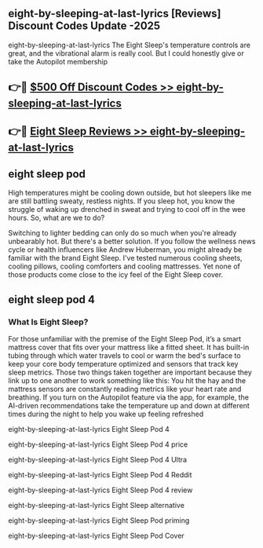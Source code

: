 ## eight-by-sleeping-at-last-lyrics [Reviews​] Discount Codes Update -2025

eight-by-sleeping-at-last-lyrics The Eight Sleep's temperature controls are great, and the vibrational alarm is really cool. But I could honestly give or take the Autopilot membership

## 👉🔴 [$500 Off Discount Codes >> eight-by-sleeping-at-last-lyrics](http://download.freeplayer.one?title=eight-by-sleeping-at-last-lyrics&ref=18-ES)

## 👉🔴 [Eight Sleep Reviews >> eight-by-sleeping-at-last-lyrics](http://download.freeplayer.one?title=eight-by-sleeping-at-last-lyrics&ref=18-ES)

## eight sleep pod

High temperatures might be cooling down outside, but hot sleepers like me are still battling sweaty, restless nights. If you sleep hot, you know the struggle of waking up drenched in sweat and trying to cool off in the wee hours. So, what are we to do?

Switching to lighter bedding can only do so much when you're already unbearably hot. But there's a better solution. If you follow the wellness news cycle or health influencers like Andrew Huberman, you might already be familiar with the brand Eight Sleep. I've tested numerous cooling sheets, cooling pillows, cooling comforters and cooling mattresses. Yet none of those products come close to the icy feel of the Eight Sleep cover.

## eight sleep pod 4

### What Is Eight Sleep?

For those unfamiliar with the premise of the Eight Sleep Pod, it’s a smart mattress cover that fits over your mattress like a fitted sheet. It has built-in tubing through which water travels to cool or warm the bed's surface to keep your core body temperature optimized and sensors that track key sleep metrics. Those two things taken together are important because they link up to one another to work something like this: You hit the hay and the mattress sensors are constantly reading metrics like your heart rate and breathing. If you turn on the Autopilot feature via the app, for example, the AI-driven recommendations take the temperature up and down at different times during the night to help you wake up feeling refreshed

eight-by-sleeping-at-last-lyrics Eight Sleep Pod 4

eight-by-sleeping-at-last-lyrics Eight Sleep Pod 4 price

eight-by-sleeping-at-last-lyrics Eight Sleep Pod 4 Ultra

eight-by-sleeping-at-last-lyrics Eight Sleep Pod 4 Reddit

eight-by-sleeping-at-last-lyrics Eight Sleep Pod 4 review

eight-by-sleeping-at-last-lyrics Eight Sleep alternative

eight-by-sleeping-at-last-lyrics Eight Sleep Pod priming

eight-by-sleeping-at-last-lyrics Eight Sleep Pod Cover